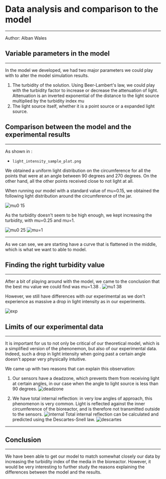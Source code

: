 # Data analysis and comparison to the model
---
Author: Alban Wales

## Variable parameters in the model
---

In the model we developed, we had two major parameters we could play with to alter the model simulation results.
1. The turbidity of the solution. Using Beer-Lambert's law, we could play with the turbidity factor to increase or decrease the attenuation of light. Attenuation is an inverted exponential of the distance to the light source multiplied by the turbidity index mu
2. The light source itself, whether it is a point source or a expanded light source.


## Comparison between the model and the experimental results
---
As shown in :
- `light_intensity_sample_plot.png`

We obtained a uniform light distribution on the circumference for all the points that were at an angle between 90 degrees and 270 degrees. On the other hand, all the other points received close to not light at all.


When running our model with a standard value of mu=0.15, we obtained the following light distribution around the circumference of the jar.

![mu0 15](https://github.com/ArnavKoshy/GM2-OptogeneticControl/assets/135922158/406707c6-1b1e-4608-ae0a-43dfe3599639)

As the turbidity doesn't seem to be high enough, we kept increasing the turbidity, with mu=0.25 and mu=1.

![mu0 25](https://github.com/ArnavKoshy/GM2-OptogeneticControl/assets/135922158/f417c61f-ad01-4f5c-a01e-b9cbb9862915)
![mu=1](https://github.com/ArnavKoshy/GM2-OptogeneticControl/assets/135922158/09ead089-eb72-4266-b022-f0de332a5d70)

---

As we can see, we are starting have a curve that is flattened in the middle, which is what we want to able to model.

## Finding the right turbidity value
---
After a bit of playing around with the model, we came to the conclusion that the best mu value we could find was mu=1.38 .
![mu1 38](https://github.com/ArnavKoshy/GM2-OptogeneticControl/assets/135922158/53e5ce31-1f0c-4613-a069-6c3956033ed8)

However, we still have differences with our experimental as we don't experience as massive a drop in light intensity as in our experiments.

![exp](https://github.com/ArnavKoshy/GM2-OptogeneticControl/assets/135922158/6582188f-5e63-41d4-b880-5dc3c8e1f66d)

## Limits of our experimental data
---

It is important for us to not only be critical of our theoretical model, which is a simplified version of the phenonemon, but also of our experimental data.
Indeed, such a drop in light intensity when going past a certain angle doesn't appear very physically intuitive.

We came up with two reasons that can explain this observation:
1. Our sensors have a deadzone, which prevents them from receiving light at certain angles, in our case when the angle to light source is less than 90 degrees.
![deadzone](https://github.com/ArnavKoshy/GM2-OptogeneticControl/assets/135922158/a84c3107-f2ea-4ac4-8121-655246cfccf1)

2. We have total internal reflection: in very low angles of approach, this phenomenon is very common. Light is reflected against the inner circumference of the bioreactor, and is therefore not transmitted outside to the sensors.
![internal](https://github.com/ArnavKoshy/GM2-OptogeneticControl/assets/135922158/e8bed5fa-5d3f-4cf0-9172-dfcfa44f3391)
Total internal reflection can be calculated and predicted using the Descartes-Snell law.
![descartes](https://github.com/ArnavKoshy/GM2-OptogeneticControl/assets/135922158/028ef37b-f264-4712-af75-0dbc17187ee4)

---
## Conclusion
---
We have been able to get our model to match somewhat closely our data by increasing the turbidity index of the media in the bioreactor.
However, it would be very interesting to further study the reasons explaining the differences between the model and the results.

